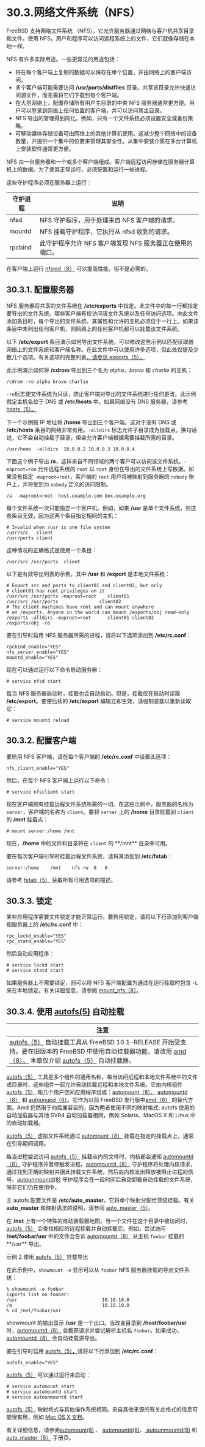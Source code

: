 # 30.3.网络文件系统（NFS）

FreeBSD 支持网络文件系统 （NFS），它允许服务器通过网络与客户机共享目录和文件。使用 NFS，用户和程序可以访问远程系统上的文件，它们就像存储在本地一样。

NFS 有许多实际用途。一些更常见的用途包括：

* 将在每个客户端上复制的数据可以保存在单个位置，并由网络上的客户端访问。
* 多个客户端可能需要访问 **/usr/ports/distfiles** 目录。共享该目录允许快速访问源文件，而无需将它们下载到每个客户端。
* 在大型网络上，配置存储所有用户主目录的中央 NFS 服务器通常更方便。用户可以登录到网络上任何位置的客户端，并可以访问其主目录。
* NFS 导出的管理得到简化。例如，只有一个文件系统必须设置安全或备份策略。
* 可移动媒体存储设备可由网络上的其他计算机使用。这减少整个网络中的设备数量，并提供一个集中的位置来管理其安全性。从集中安装介质在多台计算机上安装软件通常更方便。

NFS 由一台服务器和一个或多个客户端组成。客户端远程访问存储在服务器计算机上的数据。为了使其正常运行，必须配置和运行一些进程。

这些守护程序必须在服务器上运行：

| 守护进程   | 说明                                |
| ------- | --------------------------------- |
| nfsd    | NFS 守护程序，用于处理来自 NFS 客户端的请求。      |
| mountd  | NFS 挂载守护程序，它执行从 nfsd 收到的请求。      |
| rpcbind | 此守护程序允许 NFS 客户端发现 NFS 服务器正在使用的端口。|

在客户端上运行 [nfsiod（8）](https://www.freebsd.org/cgi/man.cgi?query=nfsiod\&sektion=8\&format=html) 可以提高性能，但不是必需的。

## 30.3.1. 配置服务器

NFS 服务器将共享的文件系统在 **/etc/exports** 中指定。此文件中的每一行都指定要导出的文件系统、哪些客户端有权访问该文件系统以及任何访问选项。向此文件添加条目时，每个导出的文件系统、其属性和允许的主机必须位于一行上。如果该条目中未列出任何客户机，则网络上的任何客户机都可以挂载该文件系统。

以下 **/etc/export** 条目演示如何导出文件系统。可以修改这些示例以匹配读取器网络上的文件系统和客户端名称。在此文件中可以使用许多选项，但此处仅提及少数几个选项。有关选项的完整列表[，请参见 exports（5）。](https://www.freebsd.org/cgi/man.cgi?query=exports\&sektion=5\&format=html)

此示例演示如何将 **/cdrom** 导出到三个名为 _alpha_、_bravo_ 和 _charlie_ 的主机：

```
/cdrom -ro alpha bravo charlie
```

`-ro`标志使文件系统为只读，防止客户端对导出的文件系统进行任何更改。此示例假定主机名位于 DNS 或 **/etc/hosts** 中。如果网络没有 DNS 服务器，请参考 [hosts（5）。](https://www.freebsd.org/cgi/man.cgi?query=hosts\&sektion=5\&format=html)

下一个示例按 IP 地址将 **/home** 导出到三个客户端。这对于没有 DNS 或  **/etc/hosts** 条目的网络非常有用。`-alldirs` 标志允许子目录成为挂载点。换句话说，它不会自动挂载子目录，但会允许客户端根据需要挂载所需的目录。

```
/usr/home  -alldirs  10.0.0.2 10.0.0.3 10.0.0.4
```

下面这个例子导出 **/a**，这样来自不同领域的两个客户可以访问该文件系统。`-maproot=roo` 允许远程系统的 `root` 以 `root` 身份在导出的文件系统上写数据。如果没有指定 `-maproot=root`，客户端的 `root` 用户将被映射到服务器的 `nobody` 账户上，并将受到为 `nobody` 定义的访问限制。

```
/a  -maproot=root  host.example.com box.example.org
```

每个文件系统一次只能指定一个客户机。例如，如果 **/usr** 是单个文件系统，则这些条目无效，因为这两个条目指定相同的主机：

```
# Invalid when /usr is one file system
/usr/src   client
/usr/ports client
```

这种情况的正确格式是使用一个条目：

```
/usr/src /usr/ports  client
```

以下是有效导出列表的示例，其中 **/usr** 和 **/export** 是本地文件系统：

```
# Export src and ports to client01 and client02, but only
# client01 has root privileges on it
/usr/src /usr/ports -maproot=root    client01
/usr/src /usr/ports               client02
# The client machines have root and can mount anywhere
# on /exports. Anyone in the world can mount /exports/obj read-only
/exports -alldirs -maproot=root      client01 client02
/exports/obj -ro
```

要在引导时启用 NFS 服务器所需的进程，请将以下选项添加到 **/etc/rc.conf**：

```
rpcbind_enable="YES"
nfs_server_enable="YES"
mountd_enable="YES"
```

现在可以通过运行以下命令启动服务器：

```
# service nfsd start
```

每当 NFS 服务器启动时，挂载也会自动启动。但是，挂载仅在启动时读取 **/etc/export**。要使后续的 **/etc/export** 编辑立即生效，请强制装载以重新读取它：

```
# service mountd reload
```

## 30.3.2. 配置客户端

要启用 NFS 客户端，请在每个客户端的 **/etc/rc.conf** 中设置此选项：

```
nfs_client_enable="YES"
```

然后，在每个 NFS 客户端上运行以下命令：

```
# service nfsclient start
```

现在客户端拥有挂载远程文件系统所需的一切。在这些示例中，服务器的名称为 `server`，客户端的名称为 `client`。要将 `server` 上的 **/home** 目录挂载到 `client` 的 **/mnt** 挂载点：

```
# mount server:/home /mnt
```

现在，**/home** 中的文件和目录将在 `client` 的 \*\*/mnt\*\* 目录中可用。

要在每次客户端引导时挂载远程文件系统，请将其添加到 **/etc/fstab**：

```
server:/home	/mnt	nfs	rw	0	0
```

请参考 [fstab（5）](https://www.freebsd.org/cgi/man.cgi?query=fstab\&sektion=5\&format=html) 获取所有可用选项的描述。

## 30.3.3. 锁定

某些应用程序需要文件锁定才能正常运行。要启用锁定，请将以下行添加到客户端和服务器上的 **/etc/rc.conf** 中：

```
rpc_lockd_enable="YES"
rpc_statd_enable="YES"
```

然后启动应用程序：

```
# service lockd start
# service statd start
```

如果服务器上不需要锁定，则可以将 NFS 客户端配置为通过在运行挂载时包含 `-L`来在本地锁定。有关详细信息，请参阅 [mount\_nfs（8）](https://www.freebsd.org/cgi/man.cgi?query=mount\_nfs\&sektion=8\&format=html)。

## 30.3.4. 使用 [autofs(5)](https://www.freebsd.org/cgi/man.cgi?query=autofs\&sektion=5\&format=html) 自动挂载

| 注意                                                                                                                                                                                                                                                                                                                                         |
| ------------------------------------------------------------------------------------------------------------------------------------------------------------------------------------------------------------------------------------------------------------------------------------------------------------------------------------------ |
| [autofs（5）](https://www.freebsd.org/cgi/man.cgi?query=autofs\&sektion=5\&format=html) 自动挂载工具从 FreeBSD 10.1-RELEASE 开始受支持。要在旧版本的 FreeBSD 中使用自动挂载器功能，请改用 [amd（8）。](https://www.freebsd.org/cgi/man.cgi?query=amd\&sektion=8\&format=html) 本章仅介绍 [autofs（5）](https://www.freebsd.org/cgi/man.cgi?query=autofs\&sektion=5\&format=html) 自动挂载器。|

[autofs（5）](https://www.freebsd.org/cgi/man.cgi?query=autofs\&sektion=5\&format=html) 工具是多个组件的通用名称，每当访问远程和本地文件系统中的文件或目录时，这些组件一起允许自动挂载远程和本地文件系统。它由内核组件 [autofs（5）](https://www.freebsd.org/cgi/man.cgi?query=autofs\&sektion=5\&format=html) 和几个用户空间应用程序组成：[automount（8）、](https://www.freebsd.org/cgi/man.cgi?query=automount\&sektion=8\&format=html) [automountd（8）](https://www.freebsd.org/cgi/man.cgi?query=automountd\&sektion=8\&format=html) 和 [autounupd（8）](https://www.freebsd.org/cgi/man.cgi?query=autounmountd\&sektion=8\&format=html)。它作为以前 FreeBSD 发行版中[amd（8）](https://www.freebsd.org/cgi/man.cgi?query=amd\&sektion=8\&format=html) 的替代方案。Amd 仍然用于向后兼容目的，因为两者使用不同的映射格式; autofs 使用的自动加载器与其他 SVR4 自动加载器相同，例如 Solaris、MacOS X 和 Linux 中的自动加载器。

[autofs（5）](https://www.freebsd.org/cgi/man.cgi?query=autofs\&sektion=5\&format=html) 虚拟文件系统通过 [automount（8）](https://www.freebsd.org/cgi/man.cgi?query=automount\&sektion=8\&format=html) 挂载在指定的挂载点上，通常在引导期间调用。

每当进程尝试访问 [autofs（5）](https://www.freebsd.org/cgi/man.cgi?query=autofs\&sektion=5\&format=html) 挂载点内的文件时，内核都会通知 [automountd（8）](https://www.freebsd.org/cgi/man.cgi?query=automountd\&sektion=8\&format=html) 守护程序并暂停触发进程。[automountd（8）](https://www.freebsd.org/cgi/man.cgi?query=automountd\&sektion=8\&format=html) 守护程序将处理内核请求，通过找到正确的映射并据此挂载文件系统，然后向内核发出释放被阻止进程的信号。[autounmountd(8)](https://www.freebsd.org/cgi/man.cgi?query=autounmountd\&sektion=8\&format=html) 守护程序会在一段时间后自动卸载自动挂载的文件系统，除非它们仍在使用中。

主 autofs 配置文件是 **/etc/auto\_master**。它将单个映射分配给顶级挂载。有关 **auto\_master** 和映射语法的说明，请参阅 [auto\_master（5）](https://www.freebsd.org/cgi/man.cgi?query=auto\_master\&sektion=5\&format=html)。

在 **/net** 上有一个特殊的自动装载器地图。当一个文件在这个目录中被访问时，[autofs（5）](https://www.freebsd.org/cgi/man.cgi?query=autofs\&sektion=5\&format=html) 会查找相应的远程挂载并自动挂载它。例如，尝试访问 **/net/foobar/usr** 中的文件会告诉 [automountd（8）](https://www.freebsd.org/cgi/man.cgi?query=automountd\&sektion=8\&format=html) 从主机 `foobar` 挂载的**/usr** 导出。

示例 2.使用 [autofs（5）](https://www.freebsd.org/cgi/man.cgi?query=autofs\&sektion=5\&format=html) 挂载导出

在此示例中，`showmount -e` 显示可以从 `foobar` NFS 服务器挂载的导出文件系统：

```
% showmount -e foobar
Exports list on foobar:
/usr                               10.10.10.0
/a                                 10.10.10.0
% cd /net/foobar/usr
```

showmount 的输出显示 **/usr** 是一个出口。当改变目录到 **/host/foobar/usr** 时，[automountd（8）](https://www.freebsd.org/cgi/man.cgi?query=automountd\&sektion=8\&format=html) 会截获请求并尝试解析主机名 `foobar`。如果成功，[automountd（8）](https://www.freebsd.org/cgi/man.cgi?query=automountd\&sektion=8\&format=html) 会自动挂载源导出。

要在引导时启用 [autofs（5），](https://www.freebsd.org/cgi/man.cgi?query=autofs\&sektion=5\&format=html)请将以下行添加到 **/etc/rc.conf**：

```
autofs_enable="YES"
```

[autofs（5）](https://www.freebsd.org/cgi/man.cgi?query=autofs\&sektion=5\&format=html) 可以通过运行来启动：

```
# service automount start
# service automountd start
# service autounmountd start
```

[autofs（5）](https://www.freebsd.org/cgi/man.cgi?query=autofs\&sektion=5\&format=html) 映射格式与其他操作系统相同。来自其他来源的有关此格式的信息可能很有用，例如 [Mac OS X 文档](http://web.archive.org/web/20160813071113/http://images.apple.com/business/docs/Autofs.pdf)。

有关详细信息，请参阅[automount(8)](https://www.freebsd.org/cgi/man.cgi?query=automount\&sektion=8\&format=html) 、 [automountd(8)](https://www.freebsd.org/cgi/man.cgi?query=automountd\&sektion=8\&format=html)、[ autounmountd(8)](https://www.freebsd.org/cgi/man.cgi?query=autounmountd\&sektion=8\&format=html) 和 [auto\_master（5）](https://www.freebsd.org/cgi/man.cgi?query=auto\_master\&sektion=5\&format=html) 手册页。
